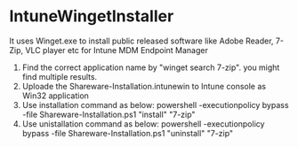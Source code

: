 # IntuneWingetInstaller
It uses Winget.exe to install public released software like Adobe Reader, 7-Zip, VLC player etc for Intune MDM Endpoint Manager

 1. Find the correct application name by "winget search 7-zip". you might find multiple results.
 2. Uploade the Shareware-Installation.intunewin to Intune console as Win32 application
 3. Use installation command as below:
powershell -executionpolicy bypass -file Shareware-Installation.ps1 "install" "7-zip"
 4. Use unistallation command as below:
powershell -executionpolicy bypass -file Shareware-Installation.ps1 "uninstall" "7-zip"
